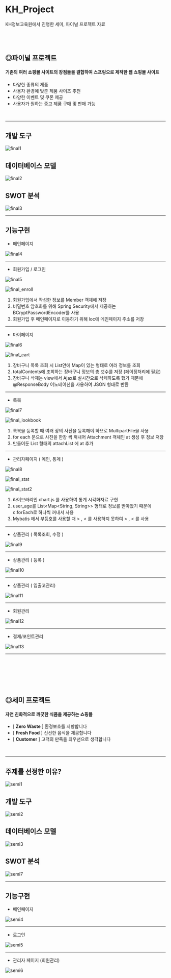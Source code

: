 # KH_Project
KH정보교육원에서 진행한 세미, 파이널 프로젝트 자료
<br/><br/><br/><br/>

## ◎파이널 프로젝트
#### 기존의 여러 쇼핑몰 사이트의 장점들을 결합하여 스프링으로 제작한 웹 쇼핑몰 사이트
- 다양한 종류의 제품
- 사용자 환경에 맞춘 제품 사이즈 추천
- 다양한 이벤트 및 쿠폰 제공
- 사용자가 원하는 중고 제품 구매 및 판매 가능

<br/>

***

## 개발 도구
![final1](https://user-images.githubusercontent.com/73204072/107943942-be35a700-6fd0-11eb-89bb-d4d42d28a6fe.jpg)

## 데이터베이스 모델
![final2](https://user-images.githubusercontent.com/73204072/107944051-ec1aeb80-6fd0-11eb-82b0-f4f0a7ec440c.jpg)

## SWOT 분석
![final3](https://user-images.githubusercontent.com/73204072/107944114-02c14280-6fd1-11eb-8576-8dfc64107e6f.jpg)

***

## 기능구현
- 메인페이지

![final4](https://user-images.githubusercontent.com/73204072/108020966-e7057d00-7060-11eb-8681-6aaf22991263.gif)

---

- 회원가입 / 로그인

![final5](https://user-images.githubusercontent.com/73204072/108029870-964a5000-7071-11eb-9740-a460be59932f.gif)

![final_enroll](https://user-images.githubusercontent.com/73204072/109637989-d1c83c80-7b90-11eb-8fcf-ff3052a73c86.png)

1. 회원가입에서 작성한 정보를 Member 객체에 저장
2. 비밀번호 암호화를 위해 Spring Security에서 제공하는 BCryptPasswordEncoder를 사용
3. 회원가입 후 메인페이지로 이동하기 위해 loc에 메인페이지 주소를 저장
---

- 마이페이지

![final6](https://user-images.githubusercontent.com/73204072/108159446-69a63f00-712a-11eb-8671-a93af455bcc6.gif)

![final_cart](https://user-images.githubusercontent.com/73204072/109638932-eeb13f80-7b91-11eb-9a41-988056aee4ee.png)

1. 장바구니 목록 조회 시 List안에 Map이 있는 형태로 여러 정보를 조회
2. totalContents에 조회하는 장바구니 정보의 총 갯수를 저장 (페이징처리에 필요)
3. 장바구니 삭제는 view에서 Ajax로 실시간으로 삭제하도록 했기 때문에 @ResponseBody 어노테이션을 사용하여 JSON 형태로 반환

---

- 룩북

![final7](https://user-images.githubusercontent.com/73204072/108160631-c73b8b00-712c-11eb-9dd0-73d98699416f.gif)

![final_lookbook](https://user-images.githubusercontent.com/73204072/109770649-29bd7c80-7c3f-11eb-9053-5961f0d2fc60.png)

1. 룩북을 등록할 때 여러 장의 사진을 등록해야 하므로 MultipartFile을 사용
2. for each 문으로 사진을 한장 씩 꺼내어 Attachment 객체인 at 생성 후 정보 저장
3. 만들어둔 List<Attachment> 형태의 attachList 에 at 추가

---

- 관리자페이지 ( 메인, 통계 )

![final8](https://user-images.githubusercontent.com/73204072/108161072-9d369880-712d-11eb-9edc-ec4c6acdcdee.gif)

![final_stat](https://user-images.githubusercontent.com/73204072/109771126-ce3fbe80-7c3f-11eb-8cd1-9466adc1fc1f.png)

![final_stat2](https://user-images.githubusercontent.com/73204072/109772557-786c1600-7c41-11eb-9d61-2a50733af4f3.png)

1. 라이브러리인 chart.js 를 사용하여 통계 시각화자료 구현
2. user_age를 List<Map<String, String>> 형태로 정보를 받아왔기 때문에 c:forEach로 하나씩 꺼내서 사용
3. Mybatis 에서 부등호를 사용할 때 > , < 를 사용하지 못하여 &gt; , &lt; 를 사용

---

- 상품관리 ( 목록조회, 수정 )

![final9](https://user-images.githubusercontent.com/73204072/108163583-a5450700-7132-11eb-8b7b-bb806d8988b1.gif)

---

- 상품관리 ( 등록 )

![final10](https://user-images.githubusercontent.com/73204072/108164001-564ba180-7133-11eb-81b4-662a1932edd8.gif)

---

- 상품관리 ( 입출고관리)

![final11](https://user-images.githubusercontent.com/73204072/108164319-e25dc900-7133-11eb-8982-cd41136c4642.gif)

---

- 회원관리

![final12](https://user-images.githubusercontent.com/73204072/108164939-11c10580-7135-11eb-8776-0dac8171f539.gif)

---

- 결제/포인트관리

![final13](https://user-images.githubusercontent.com/73204072/108165266-9d3a9680-7135-11eb-87c4-904f83280947.gif)

---

<br/><br/><br/><br/><br/>

## ◎세미 프로젝트
#### 자연 친화적으로 깨끗한 식품을 제공하는 쇼핑몰
- [ **Zero Waste** ] 환경보호를 지향합니다
- [ **Fresh Food** ] 신선한 음식을 제공합니다
- [ **Customer** ] 고객의 만족을 최우선으로 생각합니다

<br/>

***
## 주제를 선정한 이유?
![semi1](https://user-images.githubusercontent.com/73204072/107927817-d7335d80-6fba-11eb-9f9d-f50a072a78b3.jpg)

## 개발 도구
![semi2](https://user-images.githubusercontent.com/73204072/107928328-82dcad80-6fbb-11eb-8d21-1c20989718c3.jpg)

## 데이터베이스 모델
![semi3](https://user-images.githubusercontent.com/73204072/107928694-00a0b900-6fbc-11eb-8c92-3982d94e3e62.jpg)

## SWOT 분석
![semi7](https://user-images.githubusercontent.com/73204072/107942985-5af74500-6fcf-11eb-9f4a-d4f3b4cf572a.jpg)
***

## 기능구현
- 메인페이지

![semi4](https://user-images.githubusercontent.com/73204072/107935312-917b9280-6fc4-11eb-93ac-46648c6c5c7f.gif)

---

- 로그인

![semi5](https://user-images.githubusercontent.com/73204072/107935143-57aa8c00-6fc4-11eb-8b98-23f3f31a8172.gif)

---

- 관리자 페이지 (회원관리)

![semi6](https://user-images.githubusercontent.com/73204072/107942458-9e9d7f00-6fce-11eb-9ba6-1a79dcaec6fe.gif)
